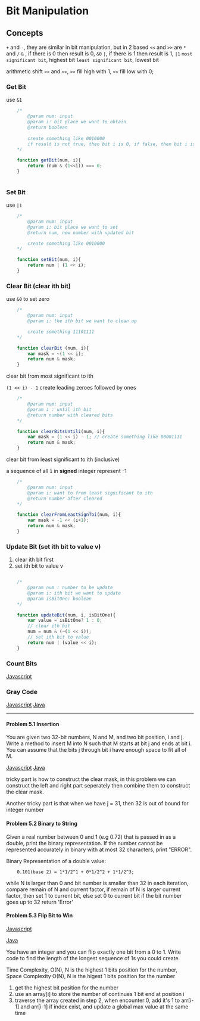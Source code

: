 # Bit Manipulation 

## Concepts

`+` and `-`, they are similar in bit manipulation, but in 2 based 
`<<` and `>>` are `*` and `/`
`&` , if there is 0 then result is 0, `&0`
`|`, if there is 1 then result is 1, `|1`
`most significant bit`, highest bit 
`least significant bit`, lowest bit 

arithmetic shift `>>` and `<<`, `>>` fill high with 1, `<<` fill low with 0; 

### Get Bit 

use `&1`
```javascript 
    /*
        @param num: input
        @param i: bit place we want to obtain 
        @return boolean
        
        create something like 0010000
        if result is not true, then bit i is 0, if false, then bit i is 1 
    */

    function getBit(num, i){
        return (num & (1<<i)) === 0;
    }
    
```

### Set Bit

use `|1`

```javascript 
    /*
        @param num: input
        @param i: bit place we want to set 
        @return num, new number with updated bit 

        create something like 0010000
    */

    function setBit(num, i){
        return num | (1 << i);
    }
```

### Clear Bit (clear ith bit)

use `&0` to set zero 

```javascript 
    /*
        @param num: input
        @param i: the ith bit we want to clean up 

        create something 11101111
    */

    function clearBit (num, i){
        var mask = ~(1 << i);
        return num & mask;
    }
```

clear bit from most significant to ith 

`(1 << i) - 1` create leading zeroes followed by ones 

```javascript 
    /*
        @param num: input
        @param i : until ith bit 
        @return number with cleared bits 
    */

    function clearBitsUntili(num, i){
        var mask = (1 << i) - 1; // create something like 00001111
        return num & mask;
    }
```

clear bit from least significant to ith (inclusive)

a sequence of all `1` in **signed** integer represent -1

```javascript 
    /*
        @param num: input
        @param i: want to from least significant to ith 
        @return number after cleared 
    */

    function clearFromLeastSignToi(num, i){
        var mask = -1 << (i+1);
        return num & mask;
    }
```

### Update Bit (set ith bit to value v)

1. clear ith bit first 
2. set ith bit to value v

```javascript 

    /*
        @param num : number to be update 
        @param i: ith bit we want to update 
        @param isBitOne: boolean 
    */

    function updateBit(num, i, isBitOne){
        var value = isBitOne? 1 : 0;
        // clear ith bit 
        num = num & (~(1 << i)); 
        // set ith bit to value 
        return num | (value << i);
    }

```


### Count Bits
[Javascript](../DynamicProgramming/countingbits.js) 

### Gray Code

[Javascript](../DynamicProgramming/graycode.js)
[Java](../DynamicProgramming/GrayCode.java)

---

#### Problem 5.1 Insertion 

You are given two 32-bit numbers, N and M, and two bit position, i and j. Write a method to insert M into N such that M starts at bit j and ends at bit i. You can assume that the bits j through bit i have enough space to fit all of M. 

[Javascript](../CC/BitManipulation/insertion.js) 
[Java]()

tricky part is how to construct the clear mask, in this problem we can construct the left and right part seperately then combine them to construct the clear mask. 

Another tricky part is that when we have j = 31, then 32 is out of bound for integer number 

#### Problem 5.2 Binary to String

Given a real number between 0 and 1 (e.g 0.72) that is passed in as a double, print the binary representation. If the number cannot be represented accurately in binary with at most 32 characters, print "ERROR". 

Binary Representation of a double value:

```
    0.101(base 2) = 1*1/2^1 + 0*1/2^2 + 1*1/2^3;
```

while N is larger than 0 and bit number is smaller than 32
    in each iteration, compare remain of N and current factor,
        if remain of N is larger current factor, then set 1 to current bit, else set 0 to current bit
if the bit number goes up to 32 return 'Error'


#### Problem 5.3 Flip Bit to Win

[Javascript](./flipbittowin.js)

[Java](./FlipBitToWin.java) 

You have an integer and you can flip exactly one bit from a 0 to 1. Write code to find the length of the longest sequence of 1s you could create. 

Time Complexity, O(N), N is the highest 1 bits position for the number, 
Space Complexity O(N), N is the higest 1 bits position for the number 

1. get the highest bit position for the number 
2. use an array[i] to store the number of continues 1 bit end at position i
3. traverse the array created in step 2, when encounter 0, add it's 1 to arr[i-1] and arr[i-1] if index exist, and update a global max value at the same time 









